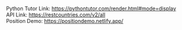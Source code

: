 Python Tutor Link: https://pythontutor.com/render.html#mode=display <br>
API Link: https://restcountries.com/v2/all <br>
Position Demo: https://positiondemo.netlify.app/

